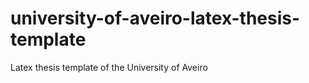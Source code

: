 university-of-aveiro-latex-thesis-template
==========================================

Latex thesis template of the University of Aveiro
